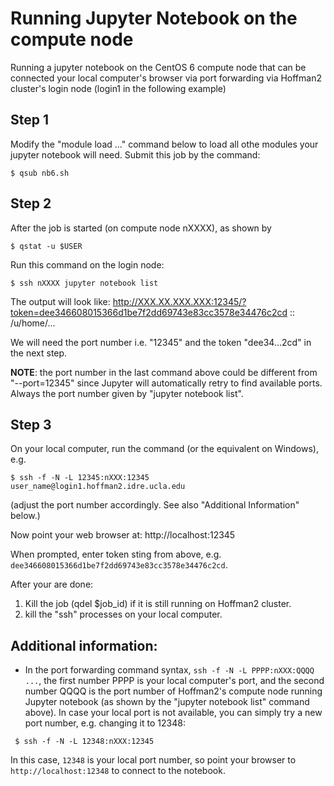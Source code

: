 # Running Jupyter Notebook on the compute node

Running a jupyter notebook on the CentOS 6 compute node that can be
connected your local computer's browser via port forwarding via Hoffman2
cluster's login node (login1 in the following example)

## Step 1

Modify the "module load ..." command below to load all othe modules your
jupyter notebook will need. Submit this job by the command:

```
$ qsub nb6.sh
```

## Step 2

After the job is started (on compute node nXXXX), as shown by

```
$ qstat -u $USER
```

 Run this command on the login node:

```
$ ssh nXXXX jupyter notebook list
```

 The output will look like:
 http://XXX.XX.XXX.XXX:12345/?token=dee346608015366d1be7f2dd69743e83cc3578e34476c2cd :: /u/home/...

 We will need the port number i.e. "12345" and the token "dee34...2cd"
  in the next step.

 **NOTE**: the port number in the last command above could be different from "--port=12345"
 since Jupyter will automatically retry to find available ports. Always the port number
 given by "jupyter notebook list".

## Step 3

 On your local computer, run the command (or the equivalent on Windows), e.g.

```
$ ssh -f -N -L 12345:nXXX:12345 user_name@login1.hoffman2.idre.ucla.edu
```

  (adjust the port number accordingly. See also "Additional Information" below.)

 Now point your web browser at: http://localhost:12345

 When prompted, enter token sting from above, e.g.
   `dee346608015366d1be7f2dd69743e83cc3578e34476c2cd`.


After your are done:
 1. Kill the job (qdel $job_id) if it is still running on Hoffman2 cluster.
 2. kill the "ssh" processes on your local computer.


## Additional information:

 - In the port forwarding command syntax, `ssh -f -N -L PPPP:nXXX:QQQQ ...`,
 the first number PPPP is your local computer's port, and the second number QQQQ is
 the port number of Hoffman2's compute node running Jupyter notebook (as shown
 by the "jupyter notebook list" command above). In case your local port is not
 available, you can simply try a new port number, e.g. changing it to 12348:

```
 $ ssh -f -N -L 12348:nXXX:12345
```

In this case, `12348` is your local port number, so point your browser to `http://localhost:12348` to connect to the notebook.
